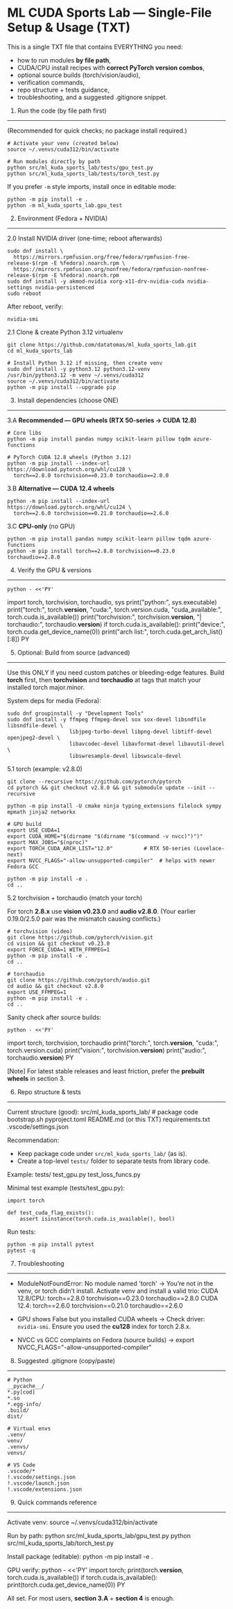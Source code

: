 ML CUDA Sports Lab — Single-File Setup & Usage (TXT)
====================================================

This is a single TXT file that contains EVERYTHING you need:
- how to run modules **by file path**,
- CUDA/CPU install recipes with **correct PyTorch version combos**,
- optional source builds (torch/vision/audio),
- verification commands,
- repo structure + tests guidance,
- troubleshooting, and a suggested .gitignore snippet.



1) Run the code (by file path first)
------------------------------------
(Recommended for quick checks; no package install required.)

    # Activate your venv (created below)
    source ~/.venvs/cuda312/bin/activate

    # Run modules directly by path
    python src/ml_kuda_sports_lab/tests/gpu_test.py
    python src/ml_kuda_sports_lab/tests/torch_test.py

If you prefer `-m` style imports, install once in editable mode:

    python -m pip install -e .
    python -m ml_kuda_sports_lab.gpu_test



2) Environment (Fedora + NVIDIA)
--------------------------------
2.0  Install NVIDIA driver (one-time; reboot afterwards)

    sudo dnf install \
      https://mirrors.rpmfusion.org/free/fedora/rpmfusion-free-release-$(rpm -E %fedora).noarch.rpm \
      https://mirrors.rpmfusion.org/nonfree/fedora/rpmfusion-nonfree-release-$(rpm -E %fedora).noarch.rpm
    sudo dnf install -y akmod-nvidia xorg-x11-drv-nvidia-cuda nvidia-settings nvidia-persistenced
    sudo reboot

After reboot, verify:

    nvidia-smi

2.1  Clone & create Python 3.12 virtualenv

    git clone https://github.com/datatomas/ml_kuda_sports_lab.git
    cd ml_kuda_sports_lab

    # Install Python 3.12 if missing, then create venv
    sudo dnf install -y python3.12 python3.12-venv
    /usr/bin/python3.12 -m venv ~/.venvs/cuda312
    source ~/.venvs/cuda312/bin/activate
    python -m pip install --upgrade pip



3) Install dependencies (choose ONE)
------------------------------------
3.A  **Recommended — GPU wheels (RTX 50-series → CUDA 12.8)**

    # Core libs
    python -m pip install pandas numpy scikit-learn pillow tqdm azure-functions

    # PyTorch CUDA 12.8 wheels (Python 3.12)
    python -m pip install --index-url https://download.pytorch.org/whl/cu128 \
      torch==2.8.0 torchvision==0.23.0 torchaudio==2.8.0

3.B  **Alternative — CUDA 12.4 wheels**

    python -m pip install --index-url https://download.pytorch.org/whl/cu124 \
      torch==2.6.0 torchvision==0.21.0 torchaudio==2.6.0

3.C  **CPU-only** (no GPU)

    python -m pip install pandas numpy scikit-learn pillow tqdm azure-functions
    python -m pip install torch==2.8.0 torchvision==0.23.0 torchaudio==2.8.0



4) Verify the GPU & versions
----------------------------
    python - <<'PY'
import torch, torchvision, torchaudio, sys
print("python:", sys.executable)
print("torch:", torch.__version__, "cuda:", torch.version.cuda, "cuda_available:", torch.cuda.is_available())
print("torchvision:", torchvision.__version__, "| torchaudio:", torchaudio.__version__)
if torch.cuda.is_available():
    print("device:", torch.cuda.get_device_name(0))
    print("arch list:", torch.cuda.get_arch_list()[:8])
PY



5) Optional: Build from source (advanced)
-----------------------------------------
Use this ONLY if you need custom patches or bleeding-edge features.
Build **torch** first, then **torchvision** and **torchaudio** at tags that
match your installed torch major.minor.

System deps for media (Fedora):

    sudo dnf groupinstall -y "Development Tools"
    sudo dnf install -y ffmpeg ffmpeg-devel sox sox-devel libsndfile libsndfile-devel \
                        libjpeg-turbo-devel libpng-devel libtiff-devel openjpeg2-devel \
                        libavcodec-devel libavformat-devel libavutil-devel \
                        libswresample-devel libswscale-devel

5.1  torch (example: v2.8.0)

    git clone --recursive https://github.com/pytorch/pytorch
    cd pytorch && git checkout v2.8.0 && git submodule update --init --recursive

    python -m pip install -U cmake ninja typing_extensions filelock sympy mpmath jinja2 networkx

    # GPU build
    export USE_CUDA=1
    export CUDA_HOME="$(dirname "$(dirname "$(command -v nvcc)")")"
    export MAX_JOBS="$(nproc)"
    export TORCH_CUDA_ARCH_LIST="12.0"          # RTX 50-series (Lovelace-next)
    export NVCC_FLAGS="-allow-unsupported-compiler"  # helps with newer Fedora GCC

    python -m pip install -e .
    cd ..

5.2  torchvision + torchaudio (match your torch)

For torch **2.8.x** use **vision v0.23.0** and **audio v2.8.0**.
(Your earlier 0.19.0/2.5.0 pair was the mismatch causing conflicts.)

    # torchvision (video)
    git clone https://github.com/pytorch/vision.git
    cd vision && git checkout v0.23.0
    export FORCE_CUDA=1 WITH_FFMPEG=1
    python -m pip install -e .
    cd ..

    # torchaudio
    git clone https://github.com/pytorch/audio.git
    cd audio && git checkout v2.8.0
    export USE_FFMPEG=1
    python -m pip install -e .
    cd ..

Sanity check after source builds:

    python - <<'PY'
import torch, torchvision, torchaudio
print("torch:", torch.__version__, "cuda:", torch.version.cuda)
print("vision:", torchvision.__version__)
print("audio:", torchaudio.__version__)
PY

[Note] For latest stable releases and least friction, prefer the **prebuilt wheels** in section 3.


6) Repo structure & tests
-------------------------
Current structure (good):
    src/ml_kuda_sports_lab/      # package code
    bootstrap.sh
    pyproject.toml
    README.md (or this TXT)
    requirements.txt
    .vscode/settings.json

Recommendation:
- Keep package code under `src/ml_kuda_sports_lab/` (as is).
- Create a top-level `tests/` folder to separate tests from library code.

Example:
    tests/
      test_gpu.py
      test_loss_funcs.py

Minimal test example (tests/test_gpu.py):

    import torch

    def test_cuda_flag_exists():
        assert isinstance(torch.cuda.is_available(), bool)

Run tests:

    python -m pip install pytest
    pytest -q



7) Troubleshooting
------------------
- ModuleNotFoundError: No module named 'torch'
  -> You’re not in the venv, or torch didn’t install. Activate venv and install
     a valid trio:
       CUDA 12.8/CPU: torch==2.8.0  torchvision==0.23.0  torchaudio==2.8.0
       CUDA 12.4:     torch==2.6.0  torchvision==0.21.0  torchaudio==2.6.0

- GPU shows False but you installed CUDA wheels
  -> Check driver: `nvidia-smi`. Ensure you used the **cu128** index for torch 2.8.x.

- NVCC vs GCC complaints on Fedora (source builds)
  -> export NVCC_FLAGS="-allow-unsupported-compiler"


8) Suggested .gitignore (copy/paste)
------------------------------------
    # Python
    __pycache__/
    *.py[cod]
    *.so
    *.egg-info/
    .build/
    dist/

    # Virtual envs
    .venv/
    venv/
    .venvs/
    venvs/

    # VS Code
    .vscode/*
    !.vscode/settings.json
    !.vscode/launch.json
    !.vscode/extensions.json


9) Quick commands reference
---------------------------
Activate venv:
    source ~/.venvs/cuda312/bin/activate

Run by path:
    python src/ml_kuda_sports_lab/gpu_test.py
    python src/ml_kuda_sports_lab/torch_test.py

Install package (editable):
    python -m pip install -e .

GPU verify:
    python - <<'PY'
import torch; print(torch.__version__, torch.cuda.is_available())
if torch.cuda.is_available(): print(torch.cuda.get_device_name(0))
PY

All set. For most users, **section 3.A** + **section 4** is enough.